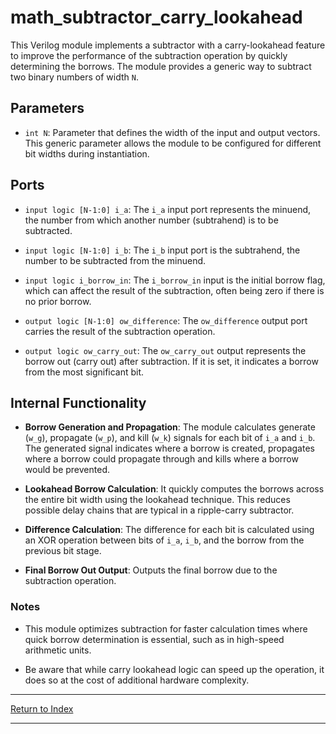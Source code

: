 # math_subtractor_carry_lookahead

This Verilog module implements a subtractor with a carry-lookahead feature to improve the performance of the subtraction operation by quickly determining the borrows. The module provides a generic way to subtract two binary numbers of width `N`.

## Parameters

- `int N`: Parameter that defines the width of the input and output vectors. This generic parameter allows the module to be configured for different bit widths during instantiation.

## Ports

- `input logic [N-1:0] i_a`: The `i_a` input port represents the minuend, the number from which another number (subtrahend) is to be subtracted.

- `input logic [N-1:0] i_b`: The `i_b` input port is the subtrahend, the number to be subtracted from the minuend.

- `input logic i_borrow_in`: The `i_borrow_in` input is the initial borrow flag, which can affect the result of the subtraction, often being zero if there is no prior borrow.

- `output logic [N-1:0] ow_difference`: The `ow_difference` output port carries the result of the subtraction operation.

- `output logic ow_carry_out`: The `ow_carry_out` output represents the borrow out (carry out) after subtraction. If it is set, it indicates a borrow from the most significant bit.

## Internal Functionality

- **Borrow Generation and Propagation**: The module calculates generate (`w_g`), propagate (`w_p`), and kill (`w_k`) signals for each bit of `i_a` and `i_b`. The generated signal indicates where a borrow is created, propagates where a borrow could propagate through and kills where a borrow would be prevented.

- **Lookahead Borrow Calculation**: It quickly computes the borrows across the entire bit width using the lookahead technique. This reduces possible delay chains that are typical in a ripple-carry subtractor.

- **Difference Calculation**: The difference for each bit is calculated using an XOR operation between bits of `i_a`, `i_b`, and the borrow from the previous bit stage.

- **Final Borrow Out Output**: Outputs the final borrow due to the subtraction operation.

### Notes

- This module optimizes subtraction for faster calculation times where quick borrow determination is essential, such as in high-speed arithmetic units.

- Be aware that while carry lookahead logic can speed up the operation, it does so at the cost of additional hardware complexity.

---

[Return to Index](index.md)

----------
